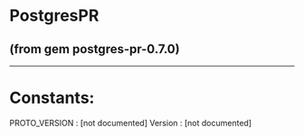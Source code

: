 # PostgresPR

(from gem postgres-pr-0.7.0)
---


---
# Constants:

PROTO_VERSION
:   [not documented]
Version
:   [not documented]


